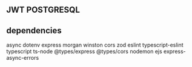 ## JWT POSTGRESQL


## dependencies
async 
dotenv
express
morgan
winston
cors 
zod
eslint
typescript-eslint
typescript
ts-node
@types/express
@types/cors
nodemon
ejs
express-async-errors